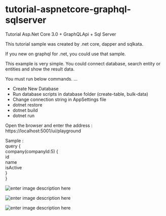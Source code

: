 # tutorial-aspnetcore-graphql-sqlserver  
Tutorial Asp.Net Core 3.0 + GraphQLApi + Sql Server  
  
This tutorial sample was created by .net core, dapper and sqlkata.  
  
If you new on graphql for .net, you could use that sample.   
  
This example is very simple. You could connect database, search entity or entities and show the result data.  
  
You must run below commands. ...  
  
- Create New Database   
- Run database scripts in database folder (create-table, bulk-data)  
- Change connection string in AppSettings file  
- dotnet restore  
- dotnet build  
- dotnet run  
  
Open the browser and enter the address : https://localhost:5001/ui/playground   
  
Sample :   
query {  
  company(companyId:5) {  
    id  
    name  
    isActive  
  }  
}  
  
  
![enter image description here](https://raw.githubusercontent.com/cagdaskarademir/tutorial-aspnetcore-graphql-sqlserver/master/content/graphql-1.png)  
  
![enter image description here](https://raw.githubusercontent.com/cagdaskarademir/tutorial-aspnetcore-graphql-sqlserver/master/content/graphql-2.png)  
  
![enter image description here](https://raw.githubusercontent.com/cagdaskarademir/tutorial-aspnetcore-graphql-sqlserver/master/content/graphql-3.png)